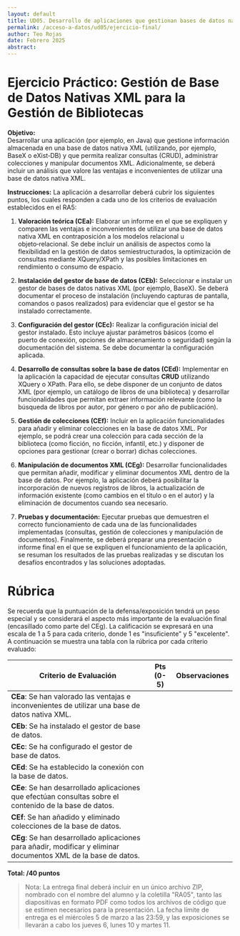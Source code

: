 ```yaml
---
layout: default
title: UD05. Desarrollo de aplicaciones que gestionan bases de datos nativas XML.
permalink: /acceso-a-datos/ud05/ejercicio-final/
author: Teo Rojas
date: Febrero 2025
abstract:
---
```



# Ejercicio Práctico: Gestión de Base de Datos Nativas XML para la Gestión de Bibliotecas

**Objetivo:**  
Desarrollar una aplicación (por ejemplo, en Java) que gestione información almacenada en una base de datos nativa XML (utilizando, por ejemplo, BaseX o eXist‑DB) y que permita realizar consultas (CRUD), administrar colecciones y manipular documentos XML. Adicionalmente, se deberá incluir un análisis que valore las ventajas e inconvenientes de utilizar una base de datos nativa XML.

**Instrucciones:**
La aplicación a desarrollar deberá cubrir los siguientes puntos, los cuales responden a cada uno de los criterios de evaluación establecidos en el RA5:

1. **Valoración teórica (CEa):**
Elaborar un informe en el que se expliquen y comparen las ventajas e inconvenientes de utilizar una base de datos nativa XML en contraposición a los modelos relacional u objeto‑relacional. Se debe incluir un análisis de aspectos como la flexibilidad en la gestión de datos semiestructurados, la optimización de consultas mediante XQuery/XPath y las posibles limitaciones en rendimiento o consumo de espacio.

2. **Instalación del gestor de base de datos (CEb):**
Seleccionar e instalar un gestor de bases de datos nativas XML (por ejemplo, BaseX). Se deberá documentar el proceso de instalación (incluyendo capturas de pantalla, comandos o pasos realizados) para evidenciar que el gestor se ha instalado correctamente.

3. **Configuración del gestor (CEc):**
Realizar la configuración inicial del gestor instalado. Esto incluye ajustar parámetros básicos (como el puerto de conexión, opciones de almacenamiento o seguridad) según la documentación del sistema. Se debe documentar la configuración aplicada.

4. **Desarrollo de consultas sobre la base de datos (CEd):**
Implementar en la aplicación la capacidad de ejecutar consultas **CRUD** utilizando XQuery o XPath. Para ello, se debe disponer de un conjunto de datos XML (por ejemplo, un catálogo de libros de una biblioteca) y desarrollar funcionalidades que permitan extraer información relevante (como la búsqueda de libros por autor, por género o por año de publicación).

5. **Gestión de colecciones (CEf):**
Incluir en la aplicación funcionalidades para añadir y eliminar colecciones en la base de datos XML. Por ejemplo, se podrá crear una colección para cada sección de la biblioteca (como ficción, no ficción, infantil, etc.) y disponer de opciones para gestionar (crear o borrar) dichas colecciones.

6. **Manipulación de documentos XML (CEg):**
Desarrollar funcionalidades que permitan añadir, modificar y eliminar documentos XML dentro de la base de datos. Por ejemplo, la aplicación deberá posibilitar la incorporación de nuevos registros de libros, la actualización de información existente (como cambios en el título o en el autor) y la eliminación de documentos cuando sea necesario.

7. **Pruebas y documentación:**
Ejecutar pruebas que demuestren el correcto funcionamiento de cada una de las funcionalidades implementadas (consultas, gestión de colecciones y manipulación de documentos). Finalmente, se deberá preparar una presentación o informe final en el que se expliquen el funcionamiento de la aplicación, se resuman los resultados de las pruebas realizadas y se discutan los desafíos encontrados y las soluciones adoptadas.

# Rúbrica

Se recuerda que la puntuación de la defensa/exposición tendrá un peso especial y se considerará el aspecto más importante de la evaluación final (encasillado como parte del CEg). La calificación se expresará en una escala de 1 a 5 para cada criterio, donde 1 es "insuficiente" y 5 "excelente". A continuación se muestra una tabla con la rúbrica por cada criterio evaluado:

| Criterio de Evaluación                                                                                     | Pts (0-5) | Observaciones |
|------------------------------------------------------------------------------------------------------------|------------------|---------------|
| **CEa**: Se han valorado las ventajas e inconvenientes de utilizar una base de datos nativa XML.             |                  |               |
| **CEb**: Se ha instalado el gestor de base de datos.                                                       |                  |               |
| **CEc**: Se ha configurado el gestor de base de datos.                                                     |                  |               |
| **CEd**: Se ha establecido la conexión con la base de datos.                                               |                  |               |
| **CEe**: Se han desarrollado aplicaciones que efectúan consultas sobre el contenido de la base de datos.      |                  |               |
| **CEf**: Se han añadido y eliminado colecciones de la base de datos.                                       |                  |               |
| **CEg**: Se han desarrollado aplicaciones para añadir, modificar y eliminar documentos XML de la base de datos. |                  |               |


**Total: /40 puntos**


> Nota: La entrega final deberá incluir en un único archivo ZIP, nombrado con el nombre del alumno y la coletilla "RA05", tanto las diapositivas en formato PDF como todos los archivos de código que se estimen necesarios para la presentación. La fecha límite de entrega es el miércoles 5 de marzo a las 23:59, y las exposiciones se llevarán a cabo los jueves 6, lunes 10 y martes 11.
